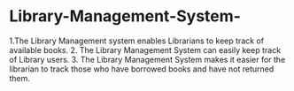 # Library-Management-System-
1.The Library Management system enables Librarians to keep track of available books. 2. The Library Management System can easily keep track of Library users. 3. The Library Management System makes it easier for the librarian to track those who have borrowed books and have not returned them.

